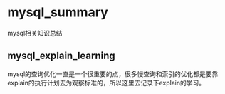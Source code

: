 # mysql_summary
mysql相关知识总结

## mysql_explain_learning
mysql的查询优化一直是一个很重要的点，很多慢查询和索引的优化都是要靠explain的执行计划去为观察标准的，所以这里去记录下explain的学习。
